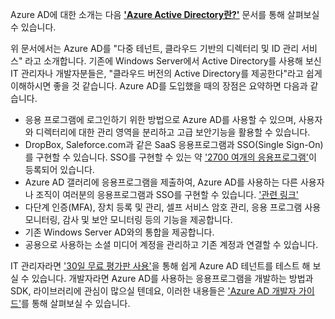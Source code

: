 Azure AD에 대한 소개는 다음 **['Azure Active Directory란?'](https://docs.microsoft.com/ko-kr/azure/active-directory/active-directory-whatis)** 문서를 통해 살펴보실 수 있습니다.


위 문서에서는 Azure AD를 "다중 테넌트, 클라우드 기반의 디렉터리 및 ID 관리 서비스" 라고 소개합니다. 
기존에 Windows Server에서 Active Directory를 사용해 보신 IT 관리자나 개발자분들은, "클라우드 버전의 Active Directory를 제공한다"라고 쉽게 이해하시면 좋을 것 같습니다.
Azure AD를 도입했을 때의 장점은 요약하면 다음과 같습니다. 

* 응용 프로그램에 로그인하기 위한 방법으로 Azure AD를 사용할 수 있으며, 사용자와 디렉터리에 대한 관리 영역을 분리하고 고급 보안기능을 활용할 수 있습니다.    
* DropBox, Saleforce.com과 같은 SaaS 응용프로그램과 SSO(Single Sign-On)를 구현할 수 있습니다. SSO를 구현할 수 있는 약 ['2700 여개의 응용프로그램'](https://azure.microsoft.com/en-us/marketplace/active-directory/all/)이 등록되어 있습니다.
* Azure AD 갤러리에 응용프로그램을 제출하여, Azure AD를 사용하는 다른 사용자나 조직이 여러분의 응용프로그램과 SSO를 구현할 수 있습니다. ['관련 링크'](https://docs.microsoft.com/ko-kr/azure/active-directory/active-directory-app-gallery-listing)   
* 다단계 인증(MFA), 장치 등록 및 관리, 셀프 서비스 암호 관리, 응용 프로그램 사용 모니터링, 감사 및 보안 모니터링 등의 기능을 제공합니다. 
* 기존 Windows Server AD와의 통합을 제공합니다.
* 공용으로 사용하는 소셜 미디어 계정을 관리하고 기존 계정과 연결할 수 있습니다. 

IT 관리자라면 ['30일 무료 평가판 사용'](https://azure.microsoft.com/trial/get-started-active-directory/)을 통해 쉽게 Azure AD 테넌트를 테스트 해 보실 수 있습니다.
개발자라면 Azure AD를 사용하는 응용프로그램을 개발하는 방법과 SDK, 라이브러리에 관심이 많으실 텐데요, 이러한 내용들은 ['Azure AD 개발자 가이드'](https://docs.microsoft.com/ko-kr/azure/active-directory/active-directory-developers-guide)를 통해 살펴보실 수 있습니다.   



